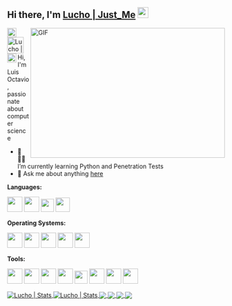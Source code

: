 
<!--
<p align="center">
<img src="./img/banner.gif" width="900" alt="Linux Cuba"><br>
</p>
-->
## Hi there, I'm [Lucho | Just_Me](https://lucho00cuba.github.io) <img src="https://media.giphy.com/media/hvRJCLFzcasrR4ia7z/giphy.gif" width="25px">

<!--Banner de mas-->
<img align="right" alt="GIF" src="https://media.giphy.com/media/BemKqR9RDK4V2/giphy.gif" width="450" height="300" />

<a href="https://twitter.com/Linux_Cuba">
  <img align="left" alt="Lucho | Twitter" width="21px" src="https://raw.githubusercontent.com/anuraghazra/anuraghazra/master/assets/twitter.svg" />
</a>
<a href="https://es.linkedin.com/in/luis-octavio-mota-verdasco-sys-admin">
  <img align="left" alt="Lucho | Twitter" width="38px" src="https://logos-marcas.com/wp-content/uploads/2020/04/Linkedin-s%C3%ADmbolo.png" />
</a>
<a href="https://t.me/sysadmin_devops">
  <img align="left" alt="Lucho Telegram" width="21px" src="https://telegram.org/img/t_logo.png" />
</a>

<br />
<br />

Hi, I'm Luis Octavio, passionate about computer science

- 🌱👨‍💻 I’m currently learning Python and Penetration Tests
- 💬 Ask me about anything [here](https://github.com/Lucho00Cuba/Lucho00Cuba/issues)

**Languages:**  

<code><img height="35" src="https://www.ppaste.org/static/mini-logo.826ecc0aeca6.png"></code>
<code><img height="35" src="https://gblobscdn.gitbook.com/spaces%2F-LqBMLf-xut24diONqox%2Favatar.png?alt=media"></code>
<code><img height="30" src="https://styles.redditmedia.com/t5_2qm6k/styles/communityIcon_dhjr6guc03x51.png?width=256&s=3e825b7205c7f497d4695028e358d26ee359f84b"></code>
<code><img height="33" src="https://soka.gitlab.io/blog/post/2019-11-30-ps-apagar-reiniciar-cerrar-sesion/img/logo2.png"></code>

**Operating Systems:**

<code><img height="35" src="https://www.felinux.com.co/archivos/imagenes/png/b7/b72e258c.png"></code>
<code><img height="35" src="https://blog.artegrafico.net/wp-content/uploads/2016/04/CentOS-7-logo-256x256.png"></code>
<code><img height="35" src="https://ugeek.github.io/blog/images-blog/ubuntu.png"></code>
<code><img height="35" src="https://www.softexia.com/wp-content/uploads/2015/12/Windows-10-Logo-e1456135336195.png"></code>
<code><img height="35" src="https://itrig.de/uploads/parrot-logo-black.png"></code>

**Tools:**

<code><img height="35" src="https://raw.githubusercontent.com/aledc7/git/master/git1.png"></code>
<code><img height="35" src="https://d1q6f0aelx0por.cloudfront.net/product-logos/644d2f15-c5db-4731-a353-ace6235841fa-registry.png"></code>
<code><img height="35" src="https://1.bp.blogspot.com/-4Ul-F9PK21E/Wuc457kkFVI/AAAAAAAAZTc/WBEL0afDdWkwPRns6GMRDat6bdcLygjTQCK4BGAYYCw/s320/Kubernetes.png"></code>
<code><img height="35" src="https://0101land.com/wp-content/uploads/2020/02/unnamed.png"></code>
<code><img height="30" src="https://code.visualstudio.com/assets/favicon.ico"></code>
<code><img height="35" src="https://icon-library.com/images/django-icon/django-icon-0.jpg"></code>
<code><img height="35" src="https://seeklogo.com/images/F/flask-logo-44C507ABB7-seeklogo.com.png"></code>
<code><img height="35" src="https://miro.medium.com/max/512/0*1JWDyDwHG_mSRZl_.png"></code>

<!--
<hr/>
<img src="https://tryhackme-badges.s3.amazonaws.com/zzJustMezz.png" alt="TryHackMe">
<hr/>
<br>
-->
<!--<code><img height="30" src="https://devicon.dev/devicon.git/icons/linux/linux-original.svg"></code>-->

<a href="https://github.com/Lucho00Cuba">
  <img align="center" alt="Lucho | Stats" src="https://github-readme-stats.vercel.app/api?username=lucho00cuba&show_icons=true&theme=dark" />
</a>

<a href="https://github.com/Lucho00Cuba">
  <img align="center" alt="Lucho | Stats" src="https://github-readme-stats.vercel.app/api/top-langs/?username=lucho00cuba&layout=compact&hide=css, scss, javascript&theme=dark"/>
</a>

<a href="https://github.com/lucho00cuba/lucho00cuba.github.io">
  <!-- Change the `github-readme-stats.anuraghazra1.vercel.app` to `github-readme-stats.vercel.app`  -->
  <img align="center" src="https://github-readme-stats.anuraghazra1.vercel.app/api/pin/?username=lucho00cuba&repo=lucho00cuba.github.io&theme=dark" />
</a>

<a href="https://github.com/lucho00cuba/Portafolio">
  <!-- Change the `github-readme-stats.anuraghazra1.vercel.app` to `github-readme-stats.vercel.app`  -->
  <img align="center" src="https://github-readme-stats.anuraghazra1.vercel.app/api/pin/?username=lucho00cuba&repo=Portafolio&theme=dark" />
</a>
<a href="https://github.com/Malware-Dev-Latinos/Malware-Dev-Latinos">
  <!-- Change the `github-readme-stats.anuraghazra1.vercel.app` to `github-readme-stats.vercel.app`  -->
  <img align="center" src="https://github-readme-stats.anuraghazra1.vercel.app/api/pin/?username=Malware-Dev-Latinos&repo=Malware-Dev-Latinos&theme=dark" />
</a>
<a href="https://github.com/Lucho00Cuba/Python">
  <!-- Change the `github-readme-stats.anuraghazra1.vercel.app` to `github-readme-stats.vercel.app`  -->
  <img align="center" src="https://github-readme-stats.anuraghazra1.vercel.app/api/pin/?username=Lucho00Cuba&repo=Python&theme=dark" />
</a>
